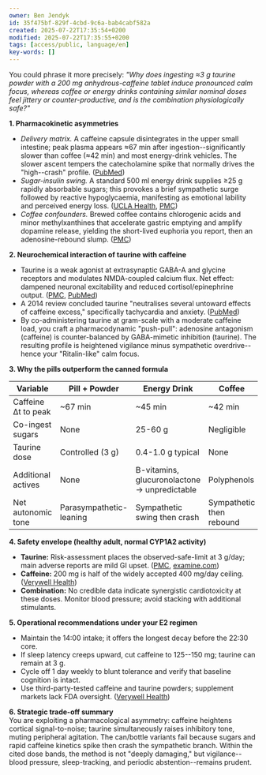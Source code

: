 ```yaml
---
owner: Ben Jendyk
id: 35f475bf-829f-4cbd-9c6a-bab4cabf582a
created: 2025-07-22T17:35:54+0200
modified: 2025-07-22T17:35:55+0200
tags: [access/public, language/en]
key-words: []
---
```


You could phrase it more precisely: _"Why does ingesting ≈3 g taurine powder with a 200 mg anhydrous-caffeine tablet induce pronounced calm focus, whereas coffee or energy drinks containing similar nominal doses feel jittery or counter-productive, and is the combination physiologically safe?"_

**1. Pharmacokinetic asymmetries**

- _Delivery matrix._ A caffeine capsule disintegrates in the upper small intestine; peak plasma appears ≈67 min after ingestion--significantly slower than coffee (≈42 min) and most energy-drink vehicles. The slower ascent tempers the catecholamine spike that normally drives the "high--crash" profile. ([PubMed](https://pubmed.ncbi.nlm.nih.gov/9329065/?utm_source=chatgpt.com))
- _Sugar-insulin swing._ A standard 500 ml energy drink supplies ≥25 g rapidly absorbable sugars; this provokes a brief sympathetic surge followed by reactive hypoglycaemia, manifesting as emotional lability and perceived energy loss. ([UCLA Health](https://www.uclahealth.org/news/article/teens-energy-drinks-side-effects?utm_source=chatgpt.com), [PMC](https://pmc.ncbi.nlm.nih.gov/articles/PMC4682602/?utm_source=chatgpt.com))
- _Coffee confounders._ Brewed coffee contains chlorogenic acids and minor methylxanthines that accelerate gastric emptying and amplify dopamine release, yielding the short-lived euphoria you report, then an adenosine-rebound slump. ([PMC](https://pmc.ncbi.nlm.nih.gov/articles/PMC4898153/?utm_source=chatgpt.com))

**2. Neurochemical interaction of taurine with caffeine**

- Taurine is a weak agonist at extrasynaptic GABA-A and glycine receptors and modulates NMDA-coupled calcium flux. Net effect: dampened neuronal excitability and reduced cortisol/epinephrine output. ([PMC](https://pmc.ncbi.nlm.nih.gov/articles/PMC6671153/?utm_source=chatgpt.com), [PubMed](https://pubmed.ncbi.nlm.nih.gov/30892104/?utm_source=chatgpt.com))
- A 2014 review concluded taurine "neutralises several untoward effects of caffeine excess," specifically tachycardia and anxiety. ([PubMed](https://pubmed.ncbi.nlm.nih.gov/24615238/?utm_source=chatgpt.com))
- By co-administering taurine at gram-scale with a moderate caffeine load, you craft a pharmacodynamic "push-pull": adenosine antagonism (caffeine) is counter-balanced by GABA-mimetic inhibition (taurine). The resulting profile is heightened vigilance minus sympathetic overdrive--hence your "Ritalin-like" calm focus.

**3. Why the pills outperform the canned formula**

| Variable | Pill + Powder | Energy Drink | Coffee | 
| ---- | ---- | ---- | ----  |
| Caffeine Δt to peak | ~67 min | ~45 min | ~42 min | 
| Co-ingest sugars | None | 25-60 g | Negligible | 
| Taurine dose | Controlled (3 g) | 0.4-1.0 g typical | None | 
| Additional actives | None | B-vitamins, glucuronolactone → unpredictable | Polyphenols | 
| Net autonomic tone | Parasympathetic-leaning | Sympathetic swing then crash | Sympathetic then rebound | 

**4. Safety envelope (healthy adult, normal CYP1A2 activity)**

- **Taurine:** Risk-assessment places the observed-safe-limit at 3 g/day; main adverse reports are mild GI upset. ([PMC](https://pmc.ncbi.nlm.nih.gov/articles/PMC10574552/?utm_source=chatgpt.com), [examine.com](https://examine.com/supplements/taurine/?srsltid=AfmBOopAu0NOqUMtN93Yez3E1u-gPxAks3xaX1HUsRCcjnGhJX-jBN-I&utm_source=chatgpt.com))
- **Caffeine:** 200 mg is half of the widely accepted 400 mg/day ceiling. ([Verywell Health](https://www.verywellhealth.com/caffeine-pills-7497810?utm_source=chatgpt.com))
- **Combination:** No credible data indicate synergistic cardiotoxicity at these doses. Monitor blood pressure; avoid stacking with additional stimulants.

**5. Operational recommendations under your E2 regimen**

- Maintain the 14:00 intake; it offers the longest decay before the 22:30 core.
- If sleep latency creeps upward, cut caffeine to 125--150 mg; taurine can remain at 3 g.
- Cycle off 1 day weekly to blunt tolerance and verify that baseline cognition is intact.
- Use third-party-tested caffeine and taurine powders; supplement markets lack FDA oversight. ([Verywell Health](https://www.verywellhealth.com/caffeine-pills-7497810?utm_source=chatgpt.com))

**6. Strategic trade-off summary**  
You are exploiting a pharmacological asymmetry: caffeine heightens cortical signal-to-noise; taurine simultaneously raises inhibitory tone, muting peripheral agitation. The can/bottle variants fail because sugars and rapid caffeine kinetics spike then crash the sympathetic branch. Within the cited dose bands, the method is not "deeply damaging," but vigilance--blood pressure, sleep-tracking, and periodic abstention--remains prudent.